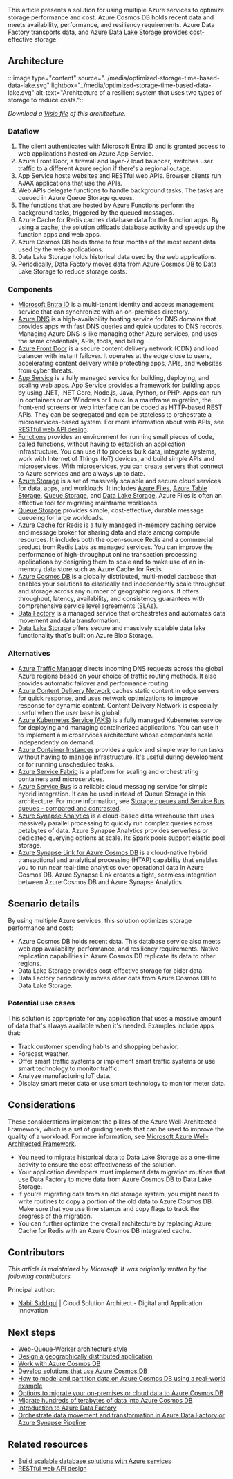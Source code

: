 This article presents a solution for using multiple Azure services to optimize storage performance and cost. Azure Cosmos DB holds recent data and meets availability, performance, and resiliency requirements. Azure Data Factory transports data, and Azure Data Lake Storage provides cost-effective storage.

## Architecture

:::image type="content" source="../media/optimized-storage-time-based-data-lake.svg" lightbox="../media/optimized-storage-time-based-data-lake.svg" alt-text="Architecture of a resilient system that uses two types of storage to reduce costs.":::

*Download a [Visio file](https://arch-center.azureedge.net/optimized-storage-time-based-data-lake.vsdx) of this architecture.*

### Dataflow

1. The client authenticates with Microsoft Entra ID and is granted access to web applications hosted on Azure App Service.
1. Azure Front Door, a firewall and layer-7 load balancer, switches user traffic to a different Azure region if there's a regional outage.
1. App Service hosts websites and RESTful web APIs. Browser clients run AJAX applications that use the APIs.
1. Web APIs delegate functions to handle background tasks. The tasks are queued in Azure Queue Storage queues.
1. The functions that are hosted by Azure Functions perform the background tasks, triggered by the queued messages.
1. Azure Cache for Redis caches database data for the function apps. By using a cache, the solution offloads database activity and speeds up the function apps and web apps.
1. Azure Cosmos DB holds three to four months of the most recent data used by the web applications.
1. Data Lake Storage holds historical data used by the web applications.
1. Periodically, Data Factory moves data from Azure Cosmos DB to Data Lake Storage to reduce storage costs.

### Components

- [Microsoft Entra ID](https://azure.microsoft.com/services/active-directory) is a multi-tenant identity and access management service that can synchronize with an on-premises directory.
- [Azure DNS](https://azure.microsoft.com/services/dns) is a high-availability hosting service for DNS domains that provides apps with fast DNS queries and quick updates to DNS records. Managing Azure DNS is like managing other Azure services, and uses the same credentials, APIs, tools, and billing.
- [Azure Front Door](https://azure.microsoft.com/services/frontdoor) is a secure content delivery network (CDN) and load balancer with instant failover. It operates at the edge close to users, accelerating content delivery while protecting apps, APIs, and websites from cyber threats.
- [App Service](https://azure.microsoft.com/services/app-service) is a fully managed service for building, deploying, and scaling web apps. App Service provides a framework for building apps by using .NET, .NET Core, Node.js, Java, Python, or PHP. Apps can run in containers or on Windows or Linux. In a mainframe migration, the front-end screens or web interface can be coded as HTTP-based REST APIs. They can be segregated and can be stateless to orchestrate a microservices-based system. For more information about web APIs, see [RESTful web API design](../../best-practices/api-design.md).
- [Functions](https://azure.microsoft.com/services/functions) provides an environment for running small pieces of code, called functions, without having to establish an application infrastructure. You can use it to process bulk data, integrate systems, work with Internet of Things (IoT) devices, and build simple APIs and microservices. With microservices, you can create servers that connect to Azure services and are always up to date.
- [Azure Storage](https://azure.microsoft.com/product-categories/storage) is a set of massively scalable and secure cloud services for data, apps, and workloads. It includes [Azure Files](https://azure.microsoft.com/services/storage/files), [Azure Table Storage](https://azure.microsoft.com/services/storage/tables), [Queue Storage](https://azure.microsoft.com/services/storage/queues), and [Data Lake Storage](https://azure.microsoft.com/services/storage/data-lake-storage). Azure Files is often an effective tool for migrating mainframe workloads.
- [Queue Storage](https://azure.microsoft.com/services/storage/queues) provides simple, cost-effective, durable message queueing for large workloads.
- [Azure Cache for Redis](https://azure.microsoft.com/services/cache) is a fully managed in-memory caching service and message broker for sharing data and state among compute resources. It includes both the open-source Redis and a commercial product from Redis Labs as managed services. You can improve the performance of high-throughput online transaction processing applications by designing them to scale and to make use of an in-memory data store such as Azure Cache for Redis.
- [Azure Cosmos DB](https://azure.microsoft.com/services/cosmos-db) is a globally distributed, multi-model database that enables your solutions to elastically and independently scale throughput and storage across any number of geographic regions. It offers throughput, latency, availability, and consistency guarantees with comprehensive service level agreements (SLAs).
- [Data Factory](https://azure.microsoft.com/services/data-factory) is a managed service that orchestrates and automates data movement and data transformation.
- [Data Lake Storage](https://azure.microsoft.com/services/storage/data-lake-storage) offers secure and massively scalable data lake functionality that's built on Azure Blob Storage.

### Alternatives

- [Azure Traffic Manager](https://azure.microsoft.com/services/traffic-manager) directs incoming DNS requests across the global Azure regions based on your choice of traffic routing methods. It also provides automatic failover and performance routing.
- [Azure Content Delivery Network](https://azure.microsoft.com/services/cdn) caches static content in edge servers for quick response, and uses network optimizations to improve response for dynamic content. Content Delivery Network is especially useful when the user base is global.
- [Azure Kubernetes Service (AKS)](https://azure.microsoft.com/services/kubernetes-service) is a fully managed Kubernetes service for deploying and managing containerized applications. You can use it to implement a microservices architecture whose components scale independently on demand.
- [Azure Container Instances](https://azure.microsoft.com/services/container-instances) provides a quick and simple way to run tasks without having to manage infrastructure. It's useful during development or for running unscheduled tasks.
- [Azure Service Fabric](https://azure.microsoft.com/services/service-fabric) is a platform for scaling and orchestrating containers and microservices.
- [Azure Service Bus](https://azure.microsoft.com/services/service-bus) is a reliable cloud messaging service for simple hybrid integration. It can be used instead of Queue Storage in this architecture. For more information, see [Storage queues and Service Bus queues - compared and contrasted](/azure/service-bus-messaging/service-bus-azure-and-service-bus-queues-compared-contrasted).
- [Azure Synapse Analytics](https://azure.microsoft.com/products/synapse-analytics) is a cloud-based data warehouse that uses massively parallel processing to quickly run complex queries across petabytes of data. Azure Synapse Analytics provides serverless or dedicated querying options at scale. Its Spark pools support elastic pool storage.
- [Azure Synapse Link for Azure Cosmos DB](/azure/cosmos-db/synapse-link) is a cloud-native hybrid transactional and analytical processing (HTAP) capability that enables you to run near real-time analytics over operational data in Azure Cosmos DB. Azure Synapse Link creates a tight, seamless integration between Azure Cosmos DB and Azure Synapse Analytics.

## Scenario details

By using multiple Azure services, this solution optimizes storage performance and cost:

- Azure Cosmos DB holds recent data. This database service also meets web app availability, performance, and resiliency requirements. Native replication capabilities in Azure Cosmos DB replicate its data to other regions.
- Data Lake Storage provides cost-effective storage for older data.
- Data Factory periodically moves older data from Azure Cosmos DB to Data Lake Storage.

### Potential use cases

This solution is appropriate for any application that uses a massive amount of data that's always available when it's needed. Examples include apps that:

- Track customer spending habits and shopping behavior.
- Forecast weather.
- Offer smart traffic systems or implement smart traffic systems or use smart technology to monitor traffic.
- Analyze manufacturing IoT data.
- Display smart meter data or use smart technology to monitor meter data.

## Considerations

These considerations implement the pillars of the Azure Well-Architected Framework, which is a set of guiding tenets that can be used to improve the quality of a workload. For more information, see [Microsoft Azure Well-Architected Framework](/azure/architecture/framework).

- You need to migrate historical data to Data Lake Storage as a one-time activity to ensure the cost effectiveness of the solution.
- Your application developers must implement data migration routines that use Data Factory to move data from Azure Cosmos DB to Data Lake Storage.
- If you're migrating data from an old storage system, you might need to write routines to copy a portion of the old data to Azure Cosmos DB. Make sure that you use time stamps and copy flags to track the progress of the migration.
- You can further optimize the overall architecture by replacing Azure Cache for Redis with an Azure Cosmos DB integrated cache.

## Contributors

*This article is maintained by Microsoft. It was originally written by the following contributors.*

Principal author:

- [Nabil Siddiqui](https://www.linkedin.com/in/nabilshams) | Cloud Solution Architect - Digital and Application Innovation

## Next steps

- [Web-Queue-Worker architecture style](../../guide/architecture-styles/web-queue-worker.yml)
- [Design a geographically distributed application](/training/modules/design-a-geographically-distributed-application)
- [Work with Azure Cosmos DB](/training/modules/work-with-cosmos-db)
- [Develop solutions that use Azure Cosmos DB](/training/paths/az-204-develop-solutions-that-use-azure-cosmos-db)
- [How to model and partition data on Azure Cosmos DB using a real-world example](/azure/cosmos-db/how-to-model-partition-example)
- [Options to migrate your on-premises or cloud data to Azure Cosmos DB](/azure/cosmos-db/cosmosdb-migrationchoices)
- [Migrate hundreds of terabytes of data into Azure Cosmos DB](/azure/cosmos-db/migrate-cosmosdb-data)
- [Introduction to Azure Data Factory](/training/modules/intro-to-azure-data-factory)
- [Orchestrate data movement and transformation in Azure Data Factory or Azure Synapse Pipeline](/training/modules/orchestrate-data-movement-transformation-azure-data-factory)

## Related resources

- [Build scalable database solutions with Azure services](../../data-guide/scenarios/build-scalable-database-solutions-azure-services.md)
- [RESTful web API design](../../best-practices/api-design.md)
